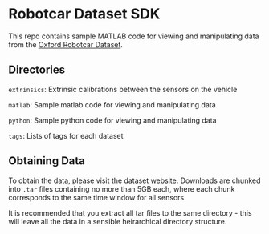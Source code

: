 Robotcar Dataset SDK
====================
This repo contains sample MATLAB code for viewing and manipulating data from the [Oxford Robotcar Dataset](http://robotcar-dataset.robots.ox.ac.uk).

Directories
-----------
`extrinsics`: Extrinsic calibrations between the sensors on the vehicle

`matlab`: Sample matlab code for viewing and manipulating data

`python`: Sample python code for viewing and manipulating data

`tags`: Lists of tags for each dataset

Obtaining Data
--------------
To obtain the data, please visit the dataset [website](http://robotcar-dataset.robots.ox.ac.uk).
Downloads are chunked into `.tar` files containing no more than 5GB each, where each chunk corresponds to the same
time window for all sensors.

It is recommended that you extract all tar files to the same directory - this will leave all the data in a sensible
heirarchical directory structure.
